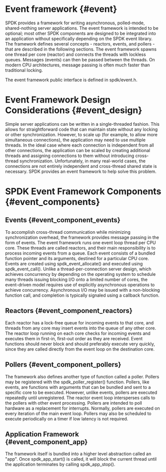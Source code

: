 # Event framework {#event}

SPDK provides a framework for writing asynchronous, polled-mode, shared-nothing server applications.
The event framework is intended to be optional; most other SPDK components are designed to be
integrated into an application without specifically depending on the SPDK event library.
The framework defines several concepts - reactors, events, and pollers - that are described
in the following sections.
The event framework spawns one thread per core (reactor) and connects the threads with
lockless queues.
Messages (events) can then be passed between the threads.
On modern CPU architectures, message passing is often much faster than traditional locking.

The event framework public interface is defined in spdk/event.h.

# Event Framework Design Considerations {#event_design}

Simple server applications can be written in a single-threaded fashion. This allows for
straightforward code that can maintain state without any locking or other synchronization.
However, to scale up (for example, to allow more simultaneous connections), the application may
need to use multiple threads.
In the ideal case where each connection is independent from all other connections,
the application can be scaled by creating additional threads and assigning connections to them
without introducing cross-thread synchronization.
Unfortunately, in many real-world cases, the connections are not entirely independent
and cross-thread shared state is necessary.
SPDK provides an event framework to help solve this problem.

# SPDK Event Framework Components {#event_components}

## Events {#event_component_events}

To accomplish cross-thread communication while minimizing synchronization overhead,
the framework provides message passing in the form of events.
The event framework runs one event loop thread per CPU core.
These threads are called reactors, and their main responsibility is to process incoming events
from a queue.
Each event consists of a bundled function pointer and its arguments, destined for
a particular CPU core.
Events are created using spdk_event_allocate() and executed using spdk_event_call().
Unlike a thread-per-connection server design, which achieves concurrency by depending on the
operating system to schedule many threads issuing blocking I/O onto a limited number of cores,
the event-driven model requires use of explicitly asynchronous operations to achieve concurrency.
Asynchronous I/O may be issued with a non-blocking function call, and completion is typically
signaled using a callback function.

## Reactors {#event_component_reactors}

Each reactor has a lock-free queue for incoming events to that core, and threads from any core
may insert events into the queue of any other core.
The reactor loop running on each core checks for incoming events and executes them in
first-in, first-out order as they are received.
Event functions should never block and should preferably execute very quickly,
since they are called directly from the event loop on the destination core.

## Pollers {#event_component_pollers}

The framework also defines another type of function called a poller.
Pollers may be registered with the spdk_poller_register() function.
Pollers, like events, are functions with arguments that can be bundled and sent to a specific
core to be executed.
However, unlike events, pollers are executed repeatedly until unregistered.
The reactor event loop intersperses calls to the pollers with other event processing.
Pollers are intended to poll hardware as a replacement for interrupts.
Normally, pollers are executed on every iteration of the main event loop.
Pollers may also be scheduled to execute periodically on a timer if low latency is not required.

## Application Framework {#event_component_app}

The framework itself is bundled into a higher level abstraction called an "app". Once
spdk_app_start() is called, it will block the current thread until the application
terminates by calling spdk_app_stop().
